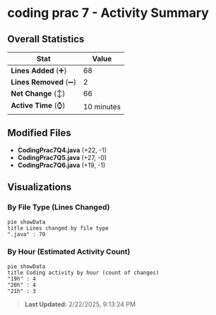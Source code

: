 # coding prac 7 - Activity Summary 

## Overall Statistics

| Stat                   | Value                                                             |
| ---------------------- | ----------------------------------------------------------------- |
| **Lines Added** (➕)   | 68                                          |
| **Lines Removed** (➖) | 2                                        |
| **Net Change** (↕)    | 66                |
| **Active Time** (⌚)   | 10 minutes |


## Modified Files
- **CodingPrac7Q4.java** (+22, -1)
- **CodingPrac7Q5.java** (+27, -0)
- **CodingPrac7Q6.java** (+19, -1)

## Visualizations

### By File Type (Lines Changed)

```mermaid
pie showData
title Lines changed by file type
".java" : 70
```

### By Hour (Estimated Activity Count)

```mermaid
pie showData
title Coding activity by hour (count of changes)
"19h" : 4
"20h" : 4
"21h" : 3
```


> **Last Updated:** 2/22/2025, 9:13:24 PM